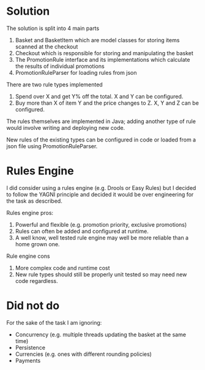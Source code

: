 # Solution
The solution is split into 4 main parts
 1. Basket and BasketItem which are model classes for storing items scanned at the checkout
 2. Checkout which is responsible for storing and manipulating the basket
 3. The PromotionRule interface and its implementations which calculate the results of individual promotions
 4. PromotionRuleParser for loading rules from json
 
There are two rule types implemented
 1. Spend over X and get Y% off the total. X and Y can be configured.
 2. Buy more than X of item Y and the price changes to Z. X, Y and Z can be configured.

The rules themselves are implemented in Java; adding another type of rule would involve writing
and deploying new code.

New rules of the existing types can be configured in code or loaded from a json file using PromotionRuleParser.

# Rules Engine
I did consider using a rules engine (e.g. Drools or Easy Rules) but I decided to follow the YAGNI principle and decided
it would be over engineering for the task as described.

Rules engine pros:
 1. Powerful and flexible (e.g. promotion priority, exclusive promotions)
 2. Rules can often be added and configured at runtime.
 3. A well know, well tested rule engine may well be more reliable than a home grown one.

Rule engine cons
 1. More complex code and runtime cost
 2. New rule types should still be properly unit tested so may need new code regardless.

# Did not do
For the sake of the task I am ignoring:
 - Concurrency (e.g. multiple threads updating the basket at the same time)
 - Persistence
 - Currencies (e.g. ones with different rounding policies)
 - Payments
